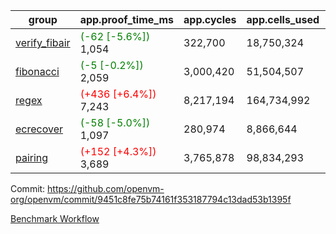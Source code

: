 | group | app.proof_time_ms | app.cycles | app.cells_used | leaf.proof_time_ms | leaf.cycles | leaf.cells_used |
| -- | -- | -- | -- | -- | -- | -- |
| [verify_fibair](https://github.com/openvm-org/openvm/blob/benchmark-results/benchmarks-pr/1934/verify_fibair-9451c8fe75b74161f353187794c13dad53b1395f.md) |<span style='color: green'>(-62 [-5.6%])</span> 1,054 |  322,700 |  18,750,324 |- | - | - |
| [fibonacci](https://github.com/openvm-org/openvm/blob/benchmark-results/benchmarks-pr/1934/fibonacci-9451c8fe75b74161f353187794c13dad53b1395f.md) |<span style='color: green'>(-5 [-0.2%])</span> 2,059 |  3,000,420 |  51,504,507 |- | - | - |
| [regex](https://github.com/openvm-org/openvm/blob/benchmark-results/benchmarks-pr/1934/regex-9451c8fe75b74161f353187794c13dad53b1395f.md) |<span style='color: red'>(+436 [+6.4%])</span> 7,243 |  8,217,194 |  164,734,992 |- | - | - |
| [ecrecover](https://github.com/openvm-org/openvm/blob/benchmark-results/benchmarks-pr/1934/ecrecover-9451c8fe75b74161f353187794c13dad53b1395f.md) |<span style='color: green'>(-58 [-5.0%])</span> 1,097 |  280,974 |  8,866,644 |- | - | - |
| [pairing](https://github.com/openvm-org/openvm/blob/benchmark-results/benchmarks-pr/1934/pairing-9451c8fe75b74161f353187794c13dad53b1395f.md) |<span style='color: red'>(+152 [+4.3%])</span> 3,689 |  3,765,878 |  98,834,293 |- | - | - |


Commit: https://github.com/openvm-org/openvm/commit/9451c8fe75b74161f353187794c13dad53b1395f

[Benchmark Workflow](https://github.com/openvm-org/openvm/actions/runs/16840337946)
